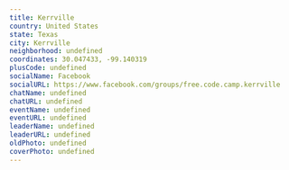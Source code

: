 ```yaml
---
title: Kerrville
country: United States
state: Texas
city: Kerrville
neighborhood: undefined
coordinates: 30.047433, -99.140319
plusCode: undefined
socialName: Facebook
socialURL: https://www.facebook.com/groups/free.code.camp.kerrville
chatName: undefined
chatURL: undefined
eventName: undefined
eventURL: undefined
leaderName: undefined
leaderURL: undefined
oldPhoto: undefined
coverPhoto: undefined
---
```

